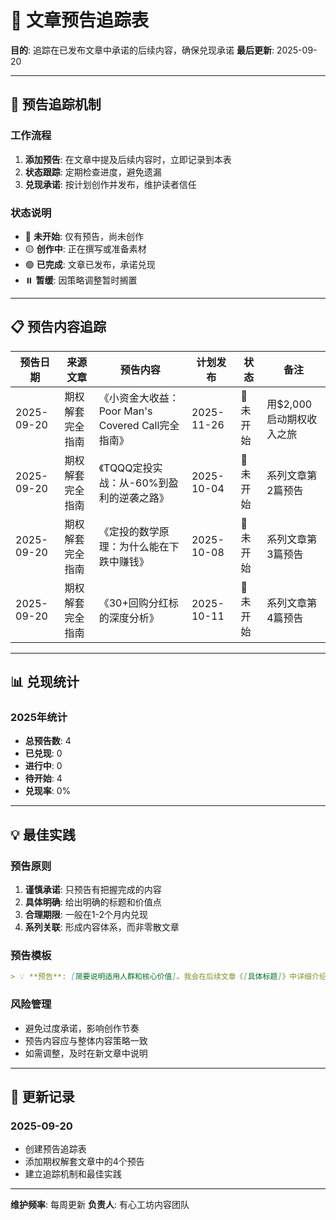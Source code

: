 # 📌 文章预告追踪表
**目的**: 追踪在已发布文章中承诺的后续内容，确保兑现承诺
**最后更新**: 2025-09-20

---

## 🎯 预告追踪机制

### 工作流程
1. **添加预告**: 在文章中提及后续内容时，立即记录到本表
2. **状态跟踪**: 定期检查进度，避免遗漏
3. **兑现承诺**: 按计划创作并发布，维护读者信任

### 状态说明
- 🔴 **未开始**: 仅有预告，尚未创作
- 🟡 **创作中**: 正在撰写或准备素材
- 🟢 **已完成**: 文章已发布，承诺兑现
- ⏸️ **暂缓**: 因策略调整暂时搁置

---

## 📋 预告内容追踪

| 预告日期 | 来源文章 | 预告内容 | 计划发布 | 状态 | 备注 |
|---------|---------|---------|---------|------|------|
| 2025-09-20 | 期权解套完全指南 | 《小资金大收益：Poor Man's Covered Call完全指南》 | 2025-11-26 | 🔴 未开始 | 用$2,000启动期权收入之旅 |
| 2025-09-20 | 期权解套完全指南 | 《TQQQ定投实战：从-60%到盈利的逆袭之路》 | 2025-10-04 | 🔴 未开始 | 系列文章第2篇预告 |
| 2025-09-20 | 期权解套完全指南 | 《定投的数学原理：为什么能在下跌中赚钱》 | 2025-10-08 | 🔴 未开始 | 系列文章第3篇预告 |
| 2025-09-20 | 期权解套完全指南 | 《30+回购分红标的深度分析》 | 2025-10-11 | 🔴 未开始 | 系列文章第4篇预告 |

---

## 📊 兑现统计

### 2025年统计
- **总预告数**: 4
- **已兑现**: 0
- **进行中**: 0
- **待开始**: 4
- **兑现率**: 0%

---

## 💡 最佳实践

### 预告原则
1. **谨慎承诺**: 只预告有把握完成的内容
2. **具体明确**: 给出明确的标题和价值点
3. **合理期限**: 一般在1-2个月内兑现
4. **系列关联**: 形成内容体系，而非零散文章

### 预告模板
```markdown
> 💡 **预告**: [简要说明适用人群和核心价值]。我会在后续文章《[具体标题]》中详细介绍[核心内容]。
```

### 风险管理
- 避免过度承诺，影响创作节奏
- 预告内容应与整体内容策略一致
- 如需调整，及时在新文章中说明

---

## 🔄 更新记录

### 2025-09-20
- 创建预告追踪表
- 添加期权解套文章中的4个预告
- 建立追踪机制和最佳实践

---

**维护频率**: 每周更新
**负责人**: 有心工坊内容团队